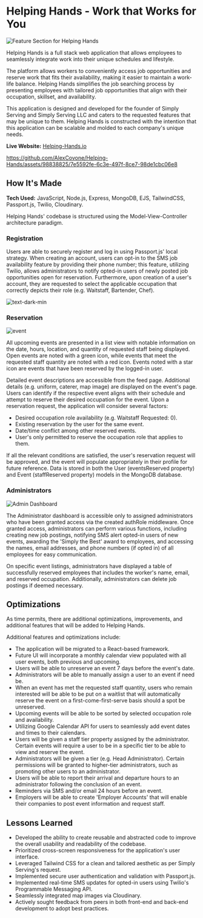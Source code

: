 # Helping Hands - Work that Works for You

![Feature Section for Helping Hands](https://user-images.githubusercontent.com/98838825/232606962-a94066b6-c7e1-4ec9-8847-c1a15aad8eb7.png)

Helping Hands is a full stack web application that allows employees to seamlessly integrate work into their unique schedules and lifestyle. 

The platform allows workers to conveniently access job opportunities and reserve work that fits their availability, making it easier to maintain a work-life balance. Helping Hands simplifies the job searching process by presenting employees with tailored job opportunities that align with their occupation, skillset, and availability. 

This application is designed and developed for the founder of Simply Serving and Simply Serving LLC and caters to the requested features that may be unique to them. Helping Hands is constructed with the intention that this application can be scalable and molded to each company's unique needs.

**Live Website:** [Helping-Hands.io](https://www.helping-hands.io/)

https://github.com/AlexCovone/Helping-Hands/assets/98838825/7e5592fe-6c3e-497f-8ce7-98de1cbc06e8

## How It's Made

**Tech Used:** JavaScript, Node.js, Express, MongoDB, EJS, TailwindCSS, Passport.js, Twilio, Cloudinary.

Helping Hands' codebase is structured using the Model-View-Controller architecture paradigm. 

### **Registration** 

Users are able to securely register and log in using Passport.js' local strategy. When creating an account, users can opt-in to the SMS job availability feature by providing their phone number; this feature, utilizing Twilio, allows administrators to notify opted-in users of newly posted job opportunities open for reservation. Furthermore, upon creation of a user's account, they are requested to select the applicable occupation that correctly depicts their role (e.g. Waitstaff, Bartender, Chef).

![text-dark-min](https://github.com/AlexCovone/Helping-Hands/assets/98838825/d302ee77-6a45-45a5-935d-669745b7da69)

### **Reservation**

![event](https://github.com/AlexCovone/Helping-Hands/assets/98838825/3fd745b9-b91c-4fd0-8fc8-42ef249725f9)

All upcoming events are presented in a list view with notable information on the date, hours, location, and quantity of requested staff being displayed. Open events are noted with a green icon, while events that meet the requested staff quantity are noted with a red icon. Events noted with a star icon are events that have been reserved by the logged-in user.

Detailed event descriptions are accessible from the feed page. Additional details (e.g. uniform, caterer, map image) are displayed on the event's page. Users can identify if the respective event aligns with their schedule and attempt to reserve their desired occupation for the event. Upon a reservation request, the application will consider several factors:

* Desired occupation role availability (e.g. Waitstaff Requested: 0).
* Existing reservation by the user for the same event.
* Date/time conflict among other reserved events.
* User's only permitted to reserve the occupation role that applies to them.

If all the relevant conditions are satisfied, the user's reservation request will be approved, and the event will populate appropriately in their profile for future reference. Data is stored in both the User (eventsReserved property) and Event (staffReserved property) models in the MongoDB database.

### **Administrators**

![Admin Dashboard](https://github.com/AlexCovone/Helping-Hands/assets/98838825/e863f36a-15cb-46c0-83ce-0b15a099af38)

The Administrator dashboard is accessible only to assigned administrators who have been granted access via the created authRole middleware. Once granted access, administrators can perform various functions, including creating new job postings, notifying SMS alert opted-in users of new events, awarding the 'Simply the Best' award to employees, and accessing the names, email addresses, and phone numbers (if opted in) of all employees for easy communication.

On specific event listings, administrators have displayed a table of successfully reserved employees that includes the worker's name, email, and reserved occupation. Additionally, administrators can delete job postings if deemed necessary. 

## Optimizations
As time permits, there are additional optimizations, improvements, and additional features that will be added to Helping Hands. 

Additional features and optimizations include:

* The application will be migrated to a React-based framework.
* Future UI will incorporate a monthly calendar view populated with all user events, both previous and upcoming.
* Users will be able to unreserve an event 7 days before the event's date.
* Administrators will be able to manually assign a user to an event if need be.
* When an event has met the requested staff quantity, users who remain interested will be able to be put on a waitlist that will automatically reserve the event on a first-come-first-serve basis should a spot be unreserved.
* Upcoming events will be able to be sorted by selected occupation role and availability.
* Utilizing Google Calendar API for users to seamlessly add event dates and times to their calendars.
* Users will be given a staff tier property assigned by the administrator. Certain events will require a user to be in a specific tier to be able to view and reserve the event.
* Administrators will be given a tier (e.g. Head Administrator). Certain permissions will be granted to higher-tier administrators, such as promoting other users to an administrator.
* Users will be able to report their arrival and departure hours to an administrator following the conclusion of an event.
* Reminders via SMS and/or email 24 hours before an event.
* Employers will be able to create 'Employer Accounts' that will enable their companies to post event information and request staff.

## Lessons Learned
* Developed the ability to create reusable and abstracted code to improve the overall usability and readability of the codebase.
* Prioritized cross-screen responsiveness for the application's user interface.
* Leveraged Tailwind CSS for a clean and tailored aesthetic as per Simply Serving's request.
* Implemented secure user authentication and validation with Passport.js.
* Implemented real-time SMS updates for opted-in users using Twilio's Programmable Messaging API.
* Seamlessly integrated map images via Cloudinary.
* Actively sought feedback from peers in both front-end and back-end development to adopt best practices.
